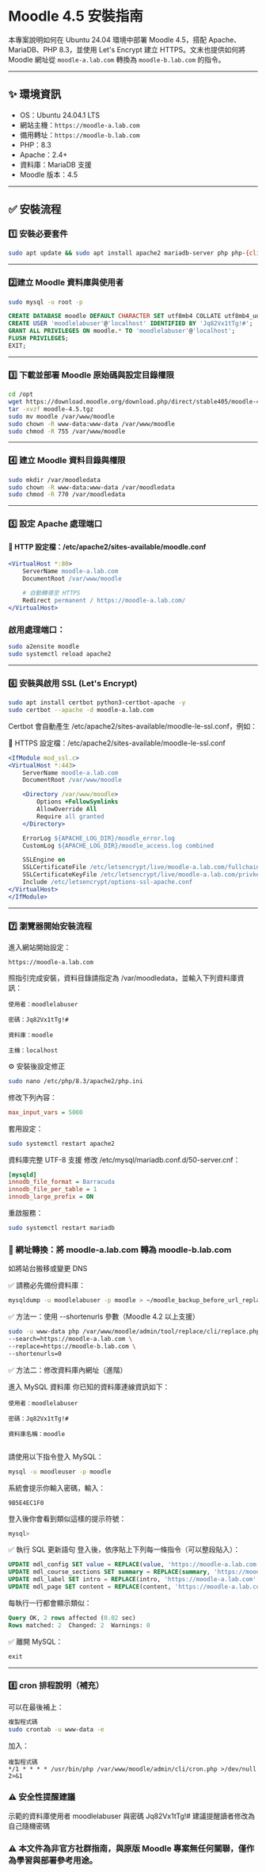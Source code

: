 # Moodle 4.5 安裝指南

本專案說明如何在 Ubuntu 24.04 環境中部署 Moodle 4.5，搭配 Apache、MariaDB、PHP 8.3，並使用 Let's Encrypt 建立 HTTPS。文末也提供如何將 Moodle 網址從 `moodle-a.lab.com` 轉換為 `moodle-b.lab.com` 的指令。

---

## ✨ 環境資訊

- OS：Ubuntu 24.04.1 LTS
- 網站主機：`https://moodle-a.lab.com`
- 備用轉址：`https://moodle-b.lab.com`
- PHP：8.3
- Apache：2.4+
- 資料庫：MariaDB 支援
- Moodle 版本：4.5

---

## ✅ 安裝流程

### 1️⃣ 安裝必要套件

```bash
sudo apt update && sudo apt install apache2 mariadb-server php php-{cli,fpm,gd,intl,mbstring,xml,xmlrpc,curl,soap,zip,mysql} unzip git -y
```

---

### 2️⃣建立 Moodle 資料庫與使用者
```bash
sudo mysql -u root -p
```
```sql
CREATE DATABASE moodle DEFAULT CHARACTER SET utf8mb4 COLLATE utf8mb4_unicode_ci;
CREATE USER 'moodlelabuser'@'localhost' IDENTIFIED BY 'Jq82Vx1tTg!#';
GRANT ALL PRIVILEGES ON moodle.* TO 'moodlelabuser'@'localhost';
FLUSH PRIVILEGES;
EXIT;
```

---

### 3️⃣ 下載並部署 Moodle 原始碼與設定目錄權限
```bash
cd /opt
wget https://download.moodle.org/download.php/direct/stable405/moodle-4.5.tgz
tar -xvzf moodle-4.5.tgz
sudo mv moodle /var/www/moodle
sudo chown -R www-data:www-data /var/www/moodle
sudo chmod -R 755 /var/www/moodle
```

---

### 4️⃣ 建立 Moodle 資料目錄與權限
```bash
sudo mkdir /var/moodledata
sudo chown -R www-data:www-data /var/moodledata
sudo chmod -R 770 /var/moodledata
```

---

### 5️⃣ 設定 Apache 處理端口
#### 🔹 HTTP 設定檔：/etc/apache2/sites-available/moodle.conf
```apache
<VirtualHost *:80>
    ServerName moodle-a.lab.com
    DocumentRoot /var/www/moodle

    # 自動轉導至 HTTPS
    Redirect permanent / https://moodle-a.lab.com/
</VirtualHost>
```

### 啟用處理端口：

```bash
sudo a2ensite moodle
sudo systemctl reload apache2
```

---

### 6️⃣ 安裝與啟用 SSL (Let's Encrypt)
```bash
sudo apt install certbot python3-certbot-apache -y
sudo certbot --apache -d moodle-a.lab.com
```

Certbot 會自動產生 /etc/apache2/sites-available/moodle-le-ssl.conf，例如：

🔹 HTTPS 設定檔：/etc/apache2/sites-available/moodle-le-ssl.conf
```apache
<IfModule mod_ssl.c>
<VirtualHost *:443>
    ServerName moodle-a.lab.com
    DocumentRoot /var/www/moodle

    <Directory /var/www/moodle>
        Options +FollowSymlinks
        AllowOverride All
        Require all granted
    </Directory>

    ErrorLog ${APACHE_LOG_DIR}/moodle_error.log
    CustomLog ${APACHE_LOG_DIR}/moodle_access.log combined

    SSLEngine on
    SSLCertificateFile /etc/letsencrypt/live/moodle-a.lab.com/fullchain.pem
    SSLCertificateKeyFile /etc/letsencrypt/live/moodle-a.lab.com/privkey.pem
    Include /etc/letsencrypt/options-ssl-apache.conf
</VirtualHost>
</IfModule>
```

---

### 7️⃣ 瀏覽器開始安裝流程
進入網站開始設定：

```
https://moodle-a.lab.com
```
照指引完成安裝，資料目錄請指定為 /var/moodledata，並輸入下列資料庫資訊：
```
使用者：moodlelabuser

密碼：Jq82Vx1tTg!#

資料庫：moodle

主機：localhost
```

⚙️ 安裝後設定修正
```bash
sudo nano /etc/php/8.3/apache2/php.ini
```

修改下列內容：
```ini
max_input_vars = 5000
```

套用設定：
```bash
sudo systemctl restart apache2
```

資料庫完整 UTF-8 支援
修改 /etc/mysql/mariadb.conf.d/50-server.cnf：
```ini
[mysqld]
innodb_file_format = Barracuda
innodb_file_per_table = 1
innodb_large_prefix = ON
```

重啟服務：
```bash
sudo systemctl restart mariadb
```

### 🔁 網址轉換：將 moodle-a.lab.com 轉為 moodle-b.lab.com
如將站台搬移或變更 DNS

✅ 請務必先備份資料庫：
```bash
mysqldump -u moodlelabuser -p moodle > ~/moodle_backup_before_url_replace.sql
```

✅ 方法一：使用 --shortenurls 參數（Moodle 4.2 以上支援）
```bash
sudo -u www-data php /var/www/moodle/admin/tool/replace/cli/replace.php \
--search=https://moodle-a.lab.com \
--replace=https://moodle-b.lab.com \
--shortenurls=0
```

✅ 方法二：修改資料庫內網址（進階）

進入 MySQL 資料庫
你已知的資料庫連線資訊如下：
```
使用者：moodlelabuser

密碼：Jq82Vx1tTg!#

資料庫名稱：moodle


```

請使用以下指令登入 MySQL：
```bash
mysql -u moodleuser -p moodle
```

系統會提示你輸入密碼，輸入：
```
9B5E4EC1F0
```

登入後你會看到類似這樣的提示符號：
```sql
mysql>
```

✅ 執行 SQL 更新語句
登入後，依序貼上下列每一條指令（可以整段貼入）：
```sql
UPDATE mdl_config SET value = REPLACE(value, 'https://moodle-a.lab.com', 'https://moodle-b.lab.com');
UPDATE mdl_course_sections SET summary = REPLACE(summary, 'https://moodle-a.lab.com', 'https://moodle-b.lab.com');
UPDATE mdl_label SET intro = REPLACE(intro, 'https://moodle-a.lab.com', 'https://moodle-b.lab.com');
UPDATE mdl_page SET content = REPLACE(content, 'https://moodle-a.lab.com', 'https://moodle-b.lab.com');
```

每執行一行都會顯示類似：
```sql
Query OK, 2 rows affected (0.02 sec)
Rows matched: 2  Changed: 2  Warnings: 0
```

✅ 離開 MySQL：
```sql
exit
```

---

### 8️⃣ cron 排程說明（補充）
可以在最後補上：

```bash
複製程式碼
sudo crontab -u www-data -e
```
加入：

```cron
複製程式碼
*/1 * * * * /usr/bin/php /var/www/moodle/admin/cli/cron.php >/dev/null 2>&1
```

### ⚠️ 安全性提醒建議
示範的資料庫使用者 moodlelabuser 與密碼 Jq82Vx1tTg!# 
建議提醒讀者修改為自己隨機密碼

### ⚠️ 本文件為非官方社群指南，與原版 Moodle 專案無任何關聯，僅作為學習與部署參考用途。
